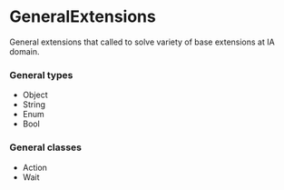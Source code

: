 # GeneralExtensions
General extensions that called to solve variety of base extensions at IA domain.


### General types
- Object
- String
- Enum
- Bool

### General classes
- Action
- Wait
